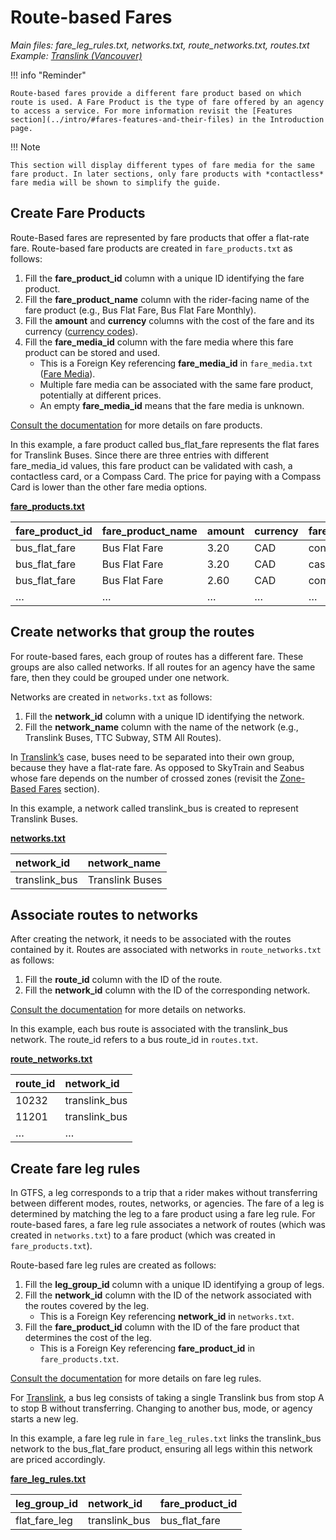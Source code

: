 # Route-based Fares

*Main files: fare_leg_rules.txt, networks.txt, route_networks.txt, routes.txt*  
*Example: [Translink (Vancouver)](../intro/#Translink(Vancouver))*

!!! info "Reminder"

    Route-based fares provide a different fare product based on which route is used. A Fare Product is the type of fare offered by an agency to access a service. For more information revisit the [Features section](../intro/#fares-features-and-their-files) in the Introduction page.

!!! Note

    This section will display different types of fare media for the same fare product. In later sections, only fare products with *contactless* fare media will be shown to simplify the guide.

## Create Fare Products

Route-Based fares are represented by fare products that offer a flat-rate fare. Route-based fare products are created in `fare_products.txt` as follows:

1. Fill the **fare_product_id** column with a unique ID identifying the fare product.  
2. Fill the **fare_product_name** column with the rider-facing name of the fare product (e.g., Bus Flat Fare, Bus Flat Fare Monthly).  
3. Fill the **amount** and **currency** columns with the cost of the fare and its currency ([currency codes](https://en.wikipedia.org/wiki/ISO_4217#Active_codes)).  
4. Fill the **fare_media_id** column with the fare media where this fare product can be stored and used.  
    * This is a Foreign Key referencing **fare_media_id** in `fare_media.txt` ([Fare Media](../fare-media)).  
    * Multiple fare media can be associated with the same fare product, potentially at different prices.  
    * An empty **fare_media_id** means that the fare media is unknown.

[Consult the documentation](../../../reference/#fare_productstxt) for more details on fare products.

In this example, a fare product called bus_flat_fare represents the flat fares for Translink Buses. Since there are three entries with different fare_media_id values, this fare product can be validated with cash, a contactless card, or a Compass Card. The price for paying with a Compass Card is lower than the other fare media options.

[**fare_products.txt**](../../../reference/#fare_productstxt)

| fare_product_id | fare_product_name | amount | currency | fare_media_id |
| :---- | :---- | :---- | :---- | :---- |
| bus_flat_fare | Bus Flat Fare | 3.20 | CAD | contactless |
| bus_flat_fare | Bus Flat Fare | 3.20 | CAD | cash |
| bus_flat_fare | Bus Flat Fare | 2.60 | CAD | compass_card |
| … | … | … | … | … |


## Create networks that group the routes

For route-based fares, each group of routes has a different fare. These groups are also called networks. If all routes for an agency have the same fare, then they could be grouped under one network.

Networks are created in `networks.txt` as follows:

1. Fill the **network_id** column with a unique ID identifying the network.  
2. Fill the **network_name** column with the name of the network (e.g., Translink Buses, TTC Subway, STM All Routes).

In [Translink’s](../intro/#Translink(Vancouver)) case, buses need to be separated into their own group, because they have a flat-rate fare. As opposed to SkyTrain and Seabus whose fare depends on the number of crossed zones (revisit the [Zone-Based Fares](../zone-based-fares) section).

In this example, a network called translink_bus is created to represent Translink Buses.

[**networks.txt**](../../../reference/#networkstxt)

| network_id | network_name |
| :---- | :---- |
| translink_bus | Translink Buses |

## Associate routes to networks

After creating the network, it needs to be associated with the routes contained by it. Routes are associated with networks in `route_networks.txt` as follows:

1. Fill the **route_id** column with the ID of the route.  
2. Fill the **network_id** column with the ID of the corresponding network.

[Consult the documentation](../../../reference/#networkstxt) for more details on networks.

In this example, each bus route is associated with the translink_bus network. The route_id refers to a bus route_id in `routes.txt`.

[**route_networks.txt**](../../../reference/#route_networkstxt)


| route_id | network_id |
| :---- | :---- |
| 10232 | translink_bus |
| 11201 | translink_bus |
| … | … |

## Create fare leg rules 

In GTFS, a leg corresponds to a trip that a rider makes without transferring between different modes, routes, networks, or agencies.  The fare of a leg is determined by matching the leg to a fare product using a fare leg rule. For route-based fares, a fare leg rule associates a network of routes (which was created in `networks.txt`) to a fare product (which was created in `fare_products.txt`). 

Route-based fare leg rules are created as follows:

1. Fill the **leg_group_id** column with a unique ID identifying a group of legs.  
2. Fill the **network_id** column with the ID of the network associated with the routes covered by the leg.  
    * This is a Foreign Key referencing **network_id** in `networks.txt`.  
3. Fill the **fare_product_id** column with the ID of the fare product that determines the cost of the leg.  
    * This is a Foreign Key referencing **fare_product_id** in `fare_products.txt`.

[Consult the documentation](../../../reference/#fare_leg_rulestxt) for more details on fare leg rules.

For [Translink](../intro/#Translink(Vancouver)), a bus leg consists of taking a single Translink bus from stop A to stop B without transferring. Changing to another bus, mode, or agency starts a new leg.

In this example, a fare leg rule in `fare_leg_rules.txt` links the translink_bus network to the bus_flat_fare product, ensuring all legs within this network are priced accordingly.

[**fare_leg_rules.txt**](../../../reference/#fare_leg_rulestxt)

| leg_group_id | network_id | fare_product_id |
| :---- | :---- | :---- |
| flat_fare_leg | translink_bus | bus_flat_fare |
